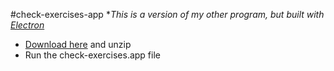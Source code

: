 #check-exercises-app
**This is a version of my other program, but built with [Electron](https://electronjs.org/)*


*   [Download here](https://github.com/xaviersalazar/check-exercises-app/releases/download/1.0/check-exercises-darwin-x64.zip) and unzip
*   Run the check-exercises.app file
